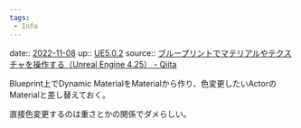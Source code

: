 ```yaml
---
tags:
 - Info
---
```


date:: [2022-11-08](Daily_Note/2022-11-08.md)
up:: [UE5.0.2](../Bar/App/UE5.0.2.md)
source:: [ブループリントでマテリアルやテクスチャを操作する（Unreal Engine 4.25） - Qiita](https://qiita.com/mml/items/7ecea1c179c44a2c70f4)

Blueprint上でDynamic MaterialをMaterialから作り、色変更したいActorのMaterialと差し替えておく。

直接色変更するのは重さとかの関係でダメらしい。
